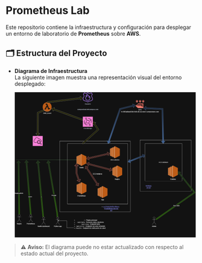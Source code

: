 # Prometheus Lab

Este repositorio contiene la infraestructura y configuración para desplegar un entorno de laboratorio de **Prometheus** sobre **AWS**.

## 🗂 Estructura del Proyecto

- **Diagrama de Infraestructura**  
  La siguiente imagen muestra una representación visual del entorno desplegado:

  ![Infraestructura en AWS](diagrama_infra/Infra.drawio.png)

> ⚠️ **Aviso:** El diagrama puede no estar actualizado con respecto al estado actual del proyecto.
